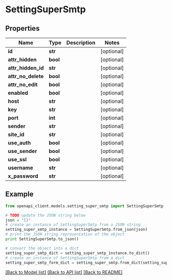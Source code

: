 # SettingSuperSmtp


## Properties

Name | Type | Description | Notes
------------ | ------------- | ------------- | -------------
**id** | **str** |  | [optional] 
**attr_hidden** | **bool** |  | [optional] 
**attr_hidden_id** | **str** |  | [optional] 
**attr_no_delete** | **bool** |  | [optional] 
**attr_no_edit** | **bool** |  | [optional] 
**enabled** | **bool** |  | [optional] 
**host** | **str** |  | [optional] 
**key** | **str** |  | [optional] 
**port** | **int** |  | [optional] 
**sender** | **str** |  | [optional] 
**site_id** | **str** |  | [optional] 
**use_auth** | **bool** |  | [optional] 
**use_sender** | **bool** |  | [optional] 
**use_ssl** | **bool** |  | [optional] 
**username** | **str** |  | [optional] 
**x_password** | **str** |  | [optional] 

## Example

```python
from openapi_client.models.setting_super_smtp import SettingSuperSmtp

# TODO update the JSON string below
json = "{}"
# create an instance of SettingSuperSmtp from a JSON string
setting_super_smtp_instance = SettingSuperSmtp.from_json(json)
# print the JSON string representation of the object
print SettingSuperSmtp.to_json()

# convert the object into a dict
setting_super_smtp_dict = setting_super_smtp_instance.to_dict()
# create an instance of SettingSuperSmtp from a dict
setting_super_smtp_form_dict = setting_super_smtp.from_dict(setting_super_smtp_dict)
```
[[Back to Model list]](../README.md#documentation-for-models) [[Back to API list]](../README.md#documentation-for-api-endpoints) [[Back to README]](../README.md)


